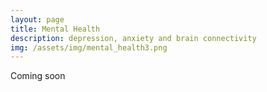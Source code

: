 ```yaml
---
layout: page
title: Mental Health
description: depression, anxiety and brain connectivity
img: /assets/img/mental_health3.png
---
```


Coming soon

